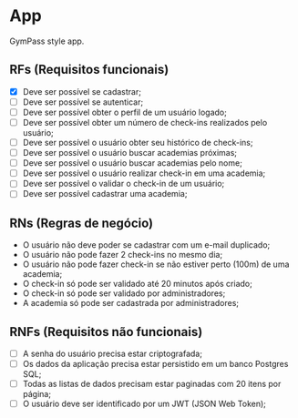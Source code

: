 # App

GymPass style app.

## RFs (Requisitos funcionais)

- [x] Deve ser possível se cadastrar;
- [ ] Deve ser possível se autenticar;
- [ ] Deve ser possível obter o perfil de um usuário logado;
- [ ] Deve ser possível obter um número de check-ins realizados pelo usuário;
- [ ] Deve ser possível o usuário obter seu histórico de check-ins;
- [ ] Deve ser possível o usuário buscar academias próximas;
- [ ] Deve ser possível o usuário buscar academias pelo nome;
- [ ] Deve ser possível o usuário realizar check-in em uma academia;
- [ ] Deve ser possível o validar o check-in de um usuário;
- [ ] Deve ser possível cadastrar uma academia;

## RNs (Regras de negócio)

- O usuário não deve poder se cadastrar com um e-mail duplicado;
- O usuário não pode fazer 2 check-ins no mesmo dia;
- O usuário não pode fazer check-in se não estiver perto (100m) de uma academia;
- O check-in só pode ser validado até 20 minutos após criado;
- O check-in só pode ser validado por administradores;
- A academia só pode ser cadastrada por administradores;

## RNFs (Requisitos não funcionais)

- [ ] A senha do usuário precisa estar criptografada;
- [ ] Os dados da aplicação precisa estar persistido em um banco Postgres SQL;
- [ ] Todas as listas de dados precisam estar paginadas com 20 itens por página;
- [ ] O usuário deve ser identificado por um JWT (JSON Web Token);